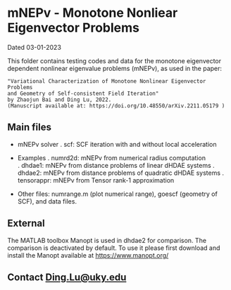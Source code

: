 # mNEPv - Monotone Nonliear Eigenvector Problems

Dated 		03-01-2023


This folder contains testing codes and data for the monotone eigenvector
dependent nonlinear eigenvalue problems (mNEPv), as used in the paper:

	"Variational Characterization of Monotone Nonlinear Eigenvector Problems
	and Geometry of Self-consistent Field Iteration"
	by Zhaojun Bai and Ding Lu, 2022.
	(Manuscript available at: https://doi.org/10.48550/arXiv.2211.05179 )



## Main files

- mNEPv solver
	. scf:			SCF iteration with and without local acceleration

- Examples 
	. numrd2d:  	mNEPv from numerical radius computation  
	. dhdae1: 		mNEPv from distance problems of linear dHDAE systems
	. dhdae2:		mNEPv from distance problems of quadratic dHDAE systems
	. tensorappr:  	mNEPv from Tensor rank-1 approximation

- Other files: numrange.m (plot numerical range), goescf (geometry of SCF), and data files.


## External

The MATLAB toolbox Manopt is used in dhdae2 for comparison. The
comparison is deactivated by default. To use it please first download
and install the Manopt available at https://www.manopt.org/


## Contact 	Ding.Lu@uky.edu  

